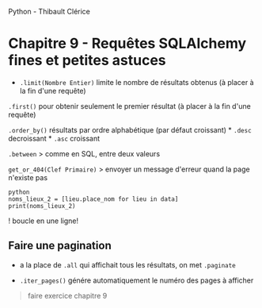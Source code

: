 Python - Thibault Clérice

# Chapitre 9 - Requêtes SQLAlchemy fines et petites astuces

* `.limit(Nombre Entier)` limite le nombre de résultats obtenus (à placer à la fin d'une requête)

`.first()` pour obtenir seulement le premier résultat (à placer à la fin d'une requête)

`.order_by()` résultats par ordre alphabétique (par défaut croissant)
	* `.desc` decroissant
	* `.asc` croissant

`.between` > comme en SQL, entre deux valeurs

`get_or_404(Clef Primaire)` > envoyer un message d'erreur quand la page n'existe pas

``` 
python
noms_lieux_2 = [lieu.place_nom for lieu in data]
print(noms_lieux_2)
```
! boucle en une ligne!

## Faire une pagination

* a la place de `.all` qui affichait tous les résultats, on met `.paginate`

* `.iter_pages()` génére automatiquement le numéro des pages à afficher

>faire exercice chapitre 9